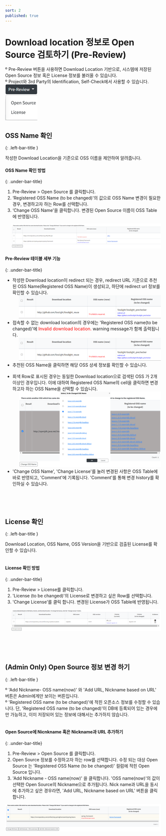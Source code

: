 ```yaml
---
sort: 2
published: true
---
```


# Download location 정보로 Open Source 검토하기 (Pre-Review)
<div class="note">
º Pre-Review 버튼을 사용하면 Download Location 기반으로, 시스템에 저장된 Open Source 정보 혹은 License 정보를 불러올 수 있습니다.<br>
º Project와 3rd Party의 Identification, Self-Check에서 사용할 수 있습니다.<br>
<img src="../../images/common/pre_review/pre_review.png" />
</div>

## OSS Name 확인
{: .left-bar-title }
<div class="note">
작성한 Download Location을 기준으로 OSS 이름을 제안하여 알려줍니다.
</div>

#### OSS Name 확인 방법 
{: .under-bar-title}
1. Pre-Review > Open Source 를 클릭합니다.  
2. ‘Registered OSS Name (to be changed)'의 값으로 OSS Name 변경이 필요한 경우, 변경하고자 하는 Row를 선택합니다.   
3. ‘Change OSS Name'을 클릭합니다. 변경된 Open Source 이름이 OSS Table에 반영됩니다.  
<div style="margin-left: 20px;">
    <img src="../../images/common/pre_review/pre_review_opensource.png" alt="PreReview_oss" class="styled-image" />
</div>

#### Pre-Review 테이블 세부 기능
{: .under-bar-title}
- 작성한 Download location이 redirect 되는 경우, redirect URL 기준으로 추천된 OSS Name(Registered OSS Name)이 생성되고,
  하단에 redirect url 정보를 확인할 수 있습니다.  
  <div style="margin-left: 20px;">
    <img src="../../images/common/pre_review/pre_review_redirect_url.png" alt="PreReview direct url" class="styled-image"/>
  </div>
- 접속할 수 없는 download location의 경우에는 'Registered OSS name(to be changed)'에 
  <span style="color:red">Invalid download location.</span> warning message가 함께 출력됩니다.  
  <div style="margin-left: 20px;">
    <img src="../../images/common/pre_review/pre_review_redirect_url.png" alt="PreReview direct url" class="styled-image" />
  </div>
- 추천된 OSS Name을 클릭하면 해당 OSS 상세 정보를 확인할 수 있습니다.<br><br> 
- 회색 Row로 표시된 경우는 동일한 Download location으로 검색된 OSS 가 2개 이상인 경우입니다.
  이에 대하여 Registered OSS Name의 cell을 클릭하면 변경하고자 하는 OSS Name을 선택할 수 있습니다.
  <div style="margin-left: 20px;">
    <img src="../../images/common/pre_review/pre_review_multi_recommand.png" alt="PreReview multi recommand" class="styled-image" />
  </div>
- 'Change OSS Name', 'Change License'를 눌러 변경된 사항은 OSS Table에 바로 반영되고, 
  'Comment'에 기록됩니다. 'Comment'를 통해 변경 history를 확인하실 수 있습니다.  
  <br><br><br><br>


## License 확인 
{: .left-bar-title }
<div class="note">
Download Location, OSS Name, OSS Version을 기반으로 검출된 License를 확인할 수 있습니다.
</div><br>

#### License 확인 방법
{: .under-bar-title}  
1. Pre-Review > License를 클릭합니다.
2. 'License (to be changed)'의 License로 변경하고 싶은 Row를 선택합니다.
3. 'Change License'를 클릭 합니다. 변경된 License가 OSS Table에 반영됩니다.
<div style="margin-left: 20px;">
    <img src="../../images/common/pre_review/pre_review_license.png" alt="PreReview License" class="styled-image"/>
</div><br><br><br><br>


## (Admin Only) Open Source 정보 변경 하기   
{: .left-bar-title }
<div class="note">
º 'Add Nickname- OSS name(now)' 와 'Add URL, Nickname based on URL' 버튼은 Admin에게만 보이는 버튼입니다.<br>
º 'Registered OSS name (to be changed)'에 적힌 오픈소스 정보를 수정할 수 있습니다. 단, 'Registered OSS name (to be changed)'이 DB에 등록되어 있는 경우에만 가능하고, 이미 저장되어 있는 정보에 대해서는 추가하지 않습니다.
</div><br>

#### Open Source에 Nicnkname 혹은 Nickname과 URL 추가하기
{: .under-bar-title} 
1. Pre-Review > Open Source 를 클릭합니다.  
2. Open Source 정보를 수정하고자 하는 row를 선택합니다. 수정 되는 대상 Open Source 는 'Registered OSS Name (to be changed)' 컬럼에 적힌 Open Source 입니다.  
3. 'Add Nickname - OSS name(now)' 을 클릭합니다. 'OSS name(now)'의 값이 선택한 Open Source의 Nickname으로 추가됩니다. Nick name과 URL을 동시에 추가하고 싶은 경우라면, 'Add URL, Nickname based on URL' 버튼을 클릭합니다.  
<img src="../../images/common/pre_review/pre_review_nickname.png" alt="pre_review_nickname" class="styled-image" /> 
